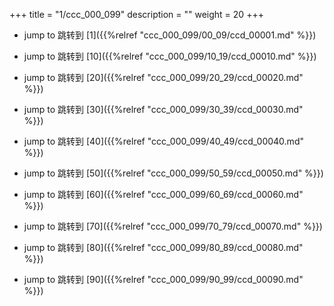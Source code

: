 +++
title = "1/ccc_000_099"
description = ""
weight = 20
+++

* jump to 跳转到 [1]({{%relref "ccc_000_099/00_09/ccd_00001.md" %}})

* jump to 跳转到 [10]({{%relref "ccc_000_099/10_19/ccd_00010.md" %}})

* jump to 跳转到 [20]({{%relref "ccc_000_099/20_29/ccd_00020.md" %}})

* jump to 跳转到 [30]({{%relref "ccc_000_099/30_39/ccd_00030.md" %}})

* jump to 跳转到 [40]({{%relref "ccc_000_099/40_49/ccd_00040.md" %}})

* jump to 跳转到 [50]({{%relref "ccc_000_099/50_59/ccd_00050.md" %}})

* jump to 跳转到 [60]({{%relref "ccc_000_099/60_69/ccd_00060.md" %}})

* jump to 跳转到 [70]({{%relref "ccc_000_099/70_79/ccd_00070.md" %}})

* jump to 跳转到 [80]({{%relref "ccc_000_099/80_89/ccd_00080.md" %}})

* jump to 跳转到 [90]({{%relref "ccc_000_099/90_99/ccd_00090.md" %}})

